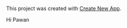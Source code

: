 This project was created with [Create New App](https://github.com/qodesmith/create-new-app).


Hi Pawan